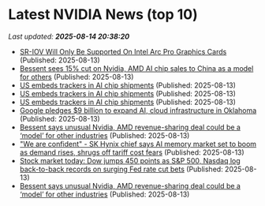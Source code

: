 # Latest NVIDIA News (top 10)
_Last updated: **2025-08-14 20:38:20**_

- [SR-IOV Will Only Be Supported On Intel Arc Pro Graphics Cards](https://www.phoronix.com/news/Intel-SR-IOV-Only-For-Arc-Pro) (Published: 2025-08-13)
- [Bessent sees 15% cut on Nvidia, AMD AI chip sales to China as a model for others](https://www.bostonherald.com/2025/08/13/bessent-sees-15-cut-on-nvidia-amd-ai-chip-sales-to-china-as-a-model-for-others/) (Published: 2025-08-13)
- [US embeds trackers in AI chip shipments](https://www.itnews.com.au/news/us-embeds-trackers-in-ai-chip-shipments-619568?utm_source=feed&utm_medium=rss&utm_campaign=iTnews+Technology+feed) (Published: 2025-08-13)
- [US embeds trackers in AI chip shipments](https://www.itnews.com.au/news/us-embeds-trackers-in-ai-chip-shipments-619568?utm_source=feed&utm_medium=rss&utm_campaign=iTnews+) (Published: 2025-08-13)
- [US embeds trackers in AI chip shipments](https://www.itnews.com.au/news/us-embeds-trackers-in-ai-chip-shipments-619568?utm_source=feed&utm_medium=rss&utm_campaign=iTnews+News+feed) (Published: 2025-08-13)
- [Google pledges $9 billion to expand AI, cloud infrastructure in Oklahoma](https://www.channelnewsasia.com/business/google-pledges-9-billion-expand-ai-cloud-infrastructure-in-oklahoma-5293326) (Published: 2025-08-13)
- [Bessent says unusual Nvidia, AMD revenue-sharing deal could be a ‘model’ for other industries](https://biztoc.com/x/9aafe762b4fc0eaf) (Published: 2025-08-13)
- ["We are confident" - SK Hynix chief says AI memory market set to boom as demand rises, shrugs off tariff cost fears](https://www.techradar.com/pro/we-are-confident-sk-hynix-chief-says-ai-memory-market-set-to-boom-as-demand-rises-shrugs-off-tariff-cost-fears) (Published: 2025-08-13)
- [Stock market today: Dow jumps 450 points as S&P 500, Nasdaq log back-to-back records on surging Fed rate cut bets](https://finance.yahoo.com/news/live/stock-market-today-dow-jumps-450-points-as-sp-500-nasdaq-log-back-to-back-records-on-surging-fed-rate-cut-bets-200115170.html) (Published: 2025-08-13)
- [Bessent says unusual Nvidia, AMD revenue-sharing deal could be a ‘model’ for other industries](https://fortune.com/2025/08/13/bessent-nvidia-amd-china-deal-model-beta-test-other-industries/) (Published: 2025-08-13)
